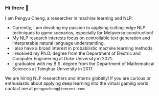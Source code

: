 ### Hi there 👋

<!--
**Linear95/Linear95** is a ✨ _special_ ✨ repository because its `README.md` (this file) appears on your GitHub profile.

Here are some ideas to get you started:

- 🔭 I’m currently working on ...
- 🌱 I’m currently learning ...
- 👯 I’m looking to collaborate on ...
- 🤔 I’m looking for help with ...
- 💬 Ask me about ...
- 📫 How to reach me: ...
- 😄 Pronouns: ...
- ⚡ Fun fact: ...
-->


I am Pengyu Cheng, a researcher in machine learning and NLP.
- Currently, I am devoting my passion to applying cutting-edge NLP techniques to game scenarios, especially for Metaverse construction! 
- My NLP research interests focus on controllable text generation and interpretable natural language understanding. 
- I also have a broad interest in probabilistic machine learning methods.
- I received my Ph.D. degree from the Department of Electric and Computer Engineering at Duke University in 2021.
- I graduated with my B.S. degree from the Department of Mathematical Sciences at Tsinghua University in 2017.

We are hiring NLP researchers and interns globally! If you are curious or enthusiastic about applying deep learning into the virtual gaming world, contact me at `pengyucheng@tencent.com`.

